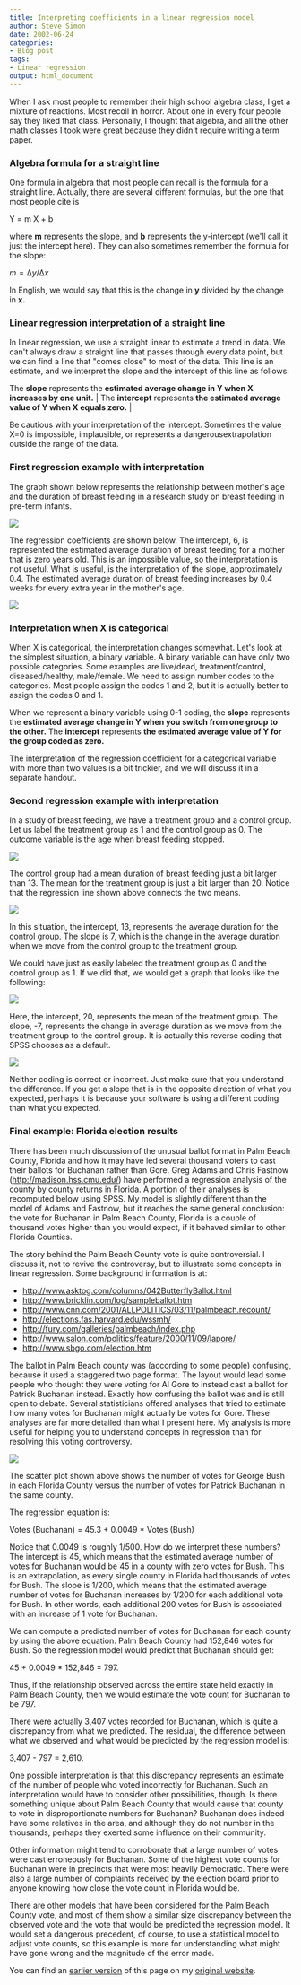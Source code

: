 ```yaml
---
title: Interpreting coefficients in a linear regression model
author: Steve Simon
date: 2002-06-24
categories:
- Blog post
tags:
- Linear regression
output: html_document
---
```


When I ask most people to remember their high school algebra class, I get a mixture of reactions. Most recoil in horror. About one in every four people say they liked that class. Personally, I thought that algebra, and all the other math classes I took were great because they didn't require writing a term paper.

### Algebra formula for a straight line

One formula in algebra that most people can recall is the formula for a straight line. Actually, there are several different formulas, but the one that most people cite is

Y = m X + b

where **m** represents the slope, and **b** represents the y-intercept (we'll call it just the intercept here). They can also sometimes remember the formula for the slope:

$m = \increment y / \increment x$

In English, we would say that this is the change in **y** divided by the change in **x.**

### Linear regression interpretation of a straight line

In linear regression, we use a straight linear to estimate a trend in data. We can't always draw a straight line that passes through every data point, but we can find a line that "comes close" to most of the data. This line is an estimate, and we interpret the slope and the intercept of this line as follows:

The **slope** represents the **estimated average change in Y when X increases by one unit.**
                                                            |
The **intercept** represents **the estimated average value of Y when X equals zero.**                                                      |

Be cautious with your interpretation of the intercept. Sometimes the value X=0 is impossible, implausible, or represents a dangerousextrapolation outside the range of the data.

### First regression example with interpretation

The graph shown below represents the relationship between mother's age and the duration of breast feeding in a research study on breast feeding in pre-term infants.

![](http://www.pmean.com/new-images/02/lin_coef-0201.gif)

The regression coefficients are shown below. The intercept, 6, is represented the estimated average duration of breast feeding for a mother that is zero years old. This is an impossible value, so the interpretation is not useful. What is useful, is the interpretation of the slope, approximately 0.4. The estimated average duration of breast feeding increases by 0.4 weeks for every extra year in the mother's age.

![](http://www.pmean.com/new-images/02/lin_coef-0202.gif)

### Interpretation when X is categorical

When X is categorical, the interpretation changes somewhat. Let's look at the simplest situation, a binary variable. A binary variable can have only two possible categories. Some examples are live/dead, treatment/control, diseased/healthy, male/female. We need to assign number codes to the categories. Most people assign the codes 1 and 2, but it is actually better to assign the codes 0 and 1.

When we represent a binary variable using 0-1 coding, the **slope** represents the **estimated average change in Y when you switch from one group to the other.** The **intercept** represents **the estimated average value of Y for the group coded as zero.**

The interpretation of the regression coefficient for a categorical variable with more than two values is a bit trickier, and we will discuss it in a separate handout.

### Second regression example with interpretation

In a study of breast feeding, we have a treatment group and a control group. Let us label the treatment group as 1 and the control group as 0. The outcome variable is the age when breast feeding stopped.

![](http://www.pmean.com/new-images/02/lin_coef-0203.gif)

The control group had a mean duration of breast feeding just a bit larger than 13. The mean for the treatment group is just a bit larger than 20. Notice that the regression line shown above connects the two means.

![](http://www.pmean.com/new-images/02/lin_coef-0204.gif)

In this situation, the intercept, 13, represents the average duration for the control group. The slope is 7, which is the change in the average duration when we move from the control group to the treatment group.

We could have just as easily labeled the treatment group as 0 and the control group as 1. If we did that, we would get a graph that looks like the following:

![](http://www.pmean.com/new-images/02/lin_coef-0205.gif)

Here, the intercept, 20, represents the mean of the treatment group. The slope, -7, represents the change in average duration as we move from the treatment group to the control group. It is actually this reverse coding that SPSS chooses as a default.

![](http://www.pmean.com/new-images/02/lin_coef-0206.gif)

Neither coding is correct or incorrect. Just make sure that you understand the difference. If you get a slope that is in the opposite direction of what you expected, perhaps it is because your software is using a different coding than what you expected.

### Final example: Florida election results

There has been much discussion of the unusual ballot format in Palm Beach County, Florida and how it may have led several thousand voters to cast their ballots for Buchanan rather than Gore. Greg Adams and Chris Fastnow (http://madison.hss.cmu.edu/) have performed a regression analysis of the county by county returns in Florida. A portion of their analyses is recomputed below using SPSS. My model is slightly different than the model of Adams and Fastnow, but it reaches the same general conclusion: the vote for Buchanan in Palm Beach County, Florida is a couple of thousand votes higher than you would expect, if it behaved similar to other Florida Counties.

The story behind the Palm Beach County vote is quite controversial. I discuss it, not to revive the controversy, but to illustrate some concepts in linear regression. Some background information is at:

-   <http://www.asktog.com/columns/042ButterflyBallot.html>
-   <http://www.bricklin.com/log/sampleballot.htm>
-   <http://www.cnn.com/2001/ALLPOLITICS/03/11/palmbeach.recount/>
-   <http://elections.fas.harvard.edu/wssmh/>
-   <http://fury.com/galleries/palmbeach/index.php>
-   <http://www.salon.com/politics/feature/2000/11/09/lapore/>
-   <http://www.sbgo.com/election.htm>

The ballot in Palm Beach county was (according to some people) confusing, because it used a staggered two page format. The layout would lead some people who thought they were voting for Al Gore to instead cast a ballot for Patrick Buchanan instead. Exactly how confusing the ballot was and is still open to debate. Several statisticians offered analyses that tried to estimate how many votes for Buchanan might actually be votes for Gore. These analyses are far more detailed than what I present here. My analysis is more useful for helping you to
understand concepts in regression than for resolving this voting controversy.  

![](http://www.pmean.com/new-images/02/lin_coef-0207.gif)

The scatter plot shown above shows the number of votes for George Bush in each Florida County versus the number of votes for Patrick Buchanan in the same county.

The regression equation is:

Votes (Buchanan) = 45.3 + 0.0049 * Votes (Bush)

Notice that 0.0049 is roughly 1/500. How do we interpret these numbers? The intercept is 45, which means that the estimated average number of votes for Buchanan would be 45 in a county with zero votes for Bush. This is an extrapolation, as every single county in Florida had thousands of votes for Bush. The slope is 1/200, which means that the estimated average number of votes for Buchanan increases by 1/200 for each additional vote for Bush. In other words, each additional 200 votes for Bush is associated with an increase of 1 vote for Buchanan.

We can compute a predicted number of votes for Buchanan for each county by using the above equation. Palm Beach County had 152,846 votes for Bush. So the regression model would predict that Buchanan should get:

45 + 0.0049 * 152,846 =   797.

Thus, if the relationship observed across the entire state held exactly in Palm Beach County, then we would estimate the vote count for Buchanan to be 797.

There were actually 3,407 votes recorded for Buchanan, which is quite a discrepancy from what we predicted. The residual, the difference between what we observed and what would be predicted by the regression model is:

3,407 - 797 = 2,610.

One possible interpretation is that this discrepancy represents an estimate of the number of people who voted incorrectly for Buchanan. Such an interpretation would have to consider other possibilities, though. Is there something unique about Palm Beach County that would cause that county to vote in disproportionate numbers for Buchanan? Buchanan does indeed have some relatives in the area, and although they do not number in the thousands, perhaps they exerted some influence on their community.

Other information might tend to corroborate that a large number of votes were cast erroneously for Buchanan. Some of the highest vote counts for Buchanan were in precincts that were most heavily Democratic. There were also a large number of complaints received by the election board prior to anyone knowing how close the vote count in Florida would be.

There are other models that have been considered for the Palm Beach County vote, and most of them show a similar size discrepancy between the observed vote and the vote that would be predicted the regression model. It would set a dangerous precedent, of course, to use a statistical model to adjust vote counts, so this example is more for understanding what might have gone wrong and the magnitude of the error made.

You can find an [earlier version][sim1] of this page on my [original website][sim2].

[sim1]: http://www.pmean.com/02/lin_coef.html
[sim2]: http://www.pmean.com/original_site.html
